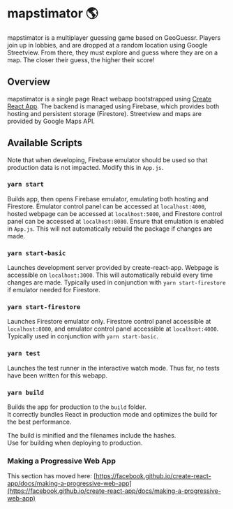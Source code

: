 # mapstimator :earth_americas:
mapstimator is a multiplayer guessing game based on GeoGuessr. Players join up in lobbies, and are dropped at a random location using Google Streetview. From there, they must explore and guess where they are on a map. The closer their guess, the higher their score!

## Overview
mapstimator is a single page React webapp bootstrapped using [Create React App](https://github.com/facebook/create-react-app). The backend is managed using Firebase, which provides both hosting and persistent storage (Firestore). Streetview and maps are provided by Google Maps API.

## Available Scripts
Note that when developing, Firebase emulator should be used so that production data is not impacted. Modify this in `App.js`.

### `yarn start`
Builds app, then opens Firebase emulator, emulating both hosting and Firestore. Emulator control panel can be accessed at `localhost:4000`, hosted webpage can be accessed at `localhost:5000`, and Firestore control panel can be accessed at `localhost:8080`. Ensure that emulation is enabled in `App.js`. This will not automatically rebuild the package if changes are made.

### `yarn start-basic`
Launches development server provided by create-react-app. Webpage is accessible on `localhost:3000`. This will automatically rebuild every time changes are made. Typically used in conjunction with `yarn start-firestore` if emulator needed for Firestore.

### `yarn start-firestore`
Launches Firestore emulator only. Firestore control panel accessible at `localhost:8080`, and emulator control panel accessible at `localhost:4000`. Typically used in conjunction with `yarn start-basic`.

### `yarn test`
Launches the test runner in the interactive watch mode. Thus far, no tests have been written for this webapp.

### `yarn build`
Builds the app for production to the `build` folder.\
It correctly bundles React in production mode and optimizes the build for the best performance.

The build is minified and the filenames include the hashes.\
Use for building when deploying to production.

### Making a Progressive Web App
This section has moved here: [https://facebook.github.io/create-react-app/docs/making-a-progressive-web-app](https://facebook.github.io/create-react-app/docs/making-a-progressive-web-app)

